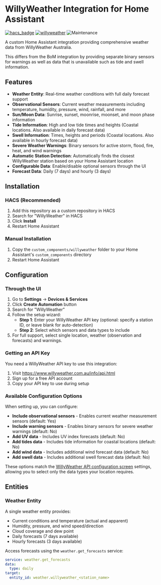 # WillyWeather Integration for Home Assistant

[![hacs_badge](https://img.shields.io/badge/HACS-Default-orange.svg)](https://github.com/custom-components/hacs) [![willyweather](https://img.shields.io/github/release/safepay/sensor.willyweather.svg)](https://github.com/safepay/sensor.willyweather) ![Maintenance](https://img.shields.io/badge/Maintained%3F-yes-green.svg)

A custom Home Assistant integration providing comprehensive weather data from WillyWeather Australia.

This differs from the BoM integration by providing separate binary sensors for warnings as well as data that is unavailable such as tide and swell information.

## Features

- **Weather Entity**: Real-time weather conditions with full daily forecast support
- **Observational Sensors**: Current weather measurements including temperature, humidity, pressure, wind, rainfall, and more
- **Sun/Moon Data**: Sunrise, sunset, moonrise, moonset, and moon phase information
- **Tide Information**: High and low tide times and heights (Coastal locations. Also available in daily forecast data)
- **Swell Information**: Times, heights and periods (Coastal locations. Also available in hourly forecast data)
- **Severe Weather Warnings**: Binary sensors for active storm, flood, fire, heat, and wind warnings
- **Automatic Station Detection**: Automatically finds the closest WillyWeather station based on your Home Assistant location
- **Configurable Data**: Enable/disable optional sensors through the UI
- **Forecast Data**: Daily (7 days) and hourly (3 days)

## Installation

### HACS (Recommended)

1. Add this repository as a custom repository in HACS
2. Search for "WillyWeather" in HACS
3. Click **Install**
4. Restart Home Assistant

### Manual Installation

1. Copy the `custom_components/willyweather` folder to your Home Assistant's `custom_components` directory
2. Restart Home Assistant

## Configuration

### Through the UI

1. Go to **Settings** → **Devices & Services**
2. Click **Create Automation** button
3. Search for "WillyWeather"
4. Follow the setup wizard:
   - **Step 1**: Enter your WillyWeather API key (optional: specify a station ID, or leave blank for auto-detection)
   - **Step 2**: Select which sensors and data types to include
5. For full support, select single location, weather (observation and forecasts) and warnings.

### Getting an API Key

You need a WillyWeather API key to use this integration:

1. Visit https://www.willyweather.com.au/info/api.html
2. Sign up for a free API account
3. Copy your API key to use during setup

### Available Configuration Options

When setting up, you can configure:

- **Include observational sensors** - Enables current weather measurement sensors (default: Yes)
- **Include warning sensors** - Enables binary sensors for severe weather warnings (default: No)
- **Add UV data** - Includes UV index forecasts (default: No)
- **Add tides data** - Includes tide information for coastal locations (default: No)
- **Add wind data** - Includes additional wind forecast data (default: No)
- **Add swell data** - Includes additional swell forecast data (default: No)

These options match the [WillyWeather API configuration screen](https://www.willyweather.com.au/api/docs/weather.html) settings, allowing you to select only the data types your location requires.

## Entities

### Weather Entity

A single weather entity provides:

- Current conditions and temperature (actual and apparent)
- Humidity, pressure, and wind speed/direction
- Cloud coverage and dew point
- Daily forecasts (7 days available)
- Hourly forecasts (3 days available)

Access forecasts using the `weather.get_forecasts` service:
```yaml
service: weather.get_forecasts
data:
  type: daily
target:
  entity_id: weather.willyweather_<station_name>
